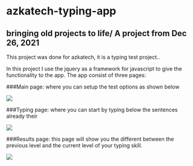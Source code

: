 # azkatech-typing-app

## bringing old projects to life/ A project from Dec 26, 2021

This project was done for azkatech, it is a typing test project..

In this project I use the jquery as a framework for javascript to give the functionality to the app.
The app consist of three pages:

###Main page:
where you can setup the test options as shown below

![]("/src/img/main-page.png")

###Typing page:
where you can start by typing below the sentences already their

![]("/src/img/typing.png")

###Results page:
this page will show you the different between the previous level and the current level of your typing skill.

![]("/src/img/results.png")
